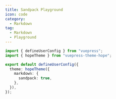 ```yaml
---
title: Sandpack Playground
icon: code
category:
  - Markdown
tag:
  - Markdown
  - Playground
---
```


<!-- @include: @md-enhance/guide/code/sandpack.md#before -->

```ts twoslash {7} title=".vuepress/config.ts"
import { defineUserConfig } from "vuepress";
import { hopeTheme } from "vuepress-theme-hope";

export default defineUserConfig({
  theme: hopeTheme({
    markdown: {
      sandpack: true,
    },
  }),
});
```

<!-- @include: @md-enhance/guide/code/sandpack.md#after -->

